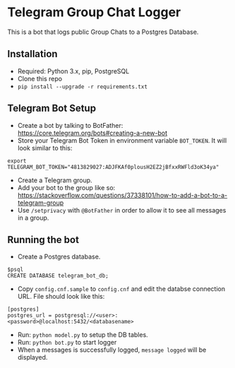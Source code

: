 # Telegram Group Chat Logger

This is a bot that logs public Group Chats to a Postgres Database.

## Installation

 - Required: Python 3.x, pip, PostgreSQL
 - Clone this repo
 - `pip install --upgrade -r requirements.txt`

## Telegram Bot Setup

 - Create a bot by talking to BotFather: https://core.telegram.org/bots#creating-a-new-bot
 - Store your Telegram Bot Token in environment variable `BOT_TOKEN`. It will look similar to this:
 ```
 export TELEGRAM_BOT_TOKEN="4813829027:ADJFKAf0plousH2EZ2jBfxxRWFld3oK34ya"
 ```
 - Create a Telegram group.
 - Add your bot to the group like so: https://stackoverflow.com/questions/37338101/how-to-add-a-bot-to-a-telegram-group
 - Use `/setprivacy` with `@BotFather` in order to allow it to see all messages in a group.

## Running the bot

 - Create a Postgres database.
 ```
 $psql
CREATE DATABASE telegram_bot_db;
```
 - Copy `config.cnf.sample` to `config.cnf` and edit the databse connection URL. File should look like this:
 ```
[postgres]
postgres_url = postgresql://<user>:<password>@localhost:5432/<databasename>
```
 - Run: `python model.py` to setup the DB tables.
 - Run: `python bot.py` to start logger
 - When a messages is successfully logged, `message logged` will be displayed.
